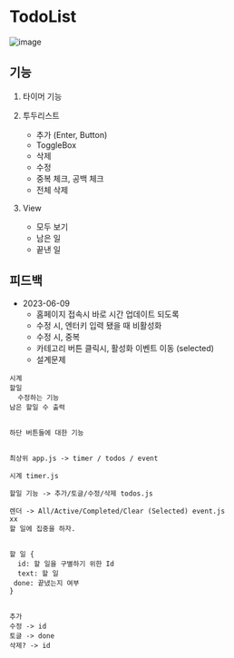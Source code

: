 # TodoList

![image](https://github.com/BangDori/FE-JavaScript-Study/assets/44726494/a865ed4f-f0f6-4396-91ac-3d05a57c94c1)

## 기능
1. 타이머 기능
2. 투두리스트
	- 추가 (Enter, Button)
	- ToggleBox
	- 삭제
	- 수정
	- 중복 체크, 공백 체크
	- 전체 삭제

3. View
	- 모두 보기
	- 남은 일
	- 끝낸 일

## 피드백
 - 2023-06-09
	- 홈페이지 접속시 바로 시간 업데이트 되도록
	- 수정 시, 엔터키 입력 됐을 때 비활성화
	- 수정 시, 중복
	- 카테고리 버튼 클릭시, 활성화 이벤트 이동 (selected)
	- 설계문제
```
시계
할일 
  수정하는 기능
남은 할일 수 출력


하단 버튼들에 대한 기능


최상위 app.js -> timer / todos / event

시계 timer.js

할일 기능 -> 추가/토글/수정/삭제 todos.js

렌더 -> All/Active/Completed/Clear (Selected) event.js
xx
할 일에 집중을 하자.


할 일 {
  id: 할 일을 구별하기 위한 Id
  text: 할 일
 done: 끝냈는지 여부
}


추가
수정 -> id
토글 -> done
삭제? -> id
```

